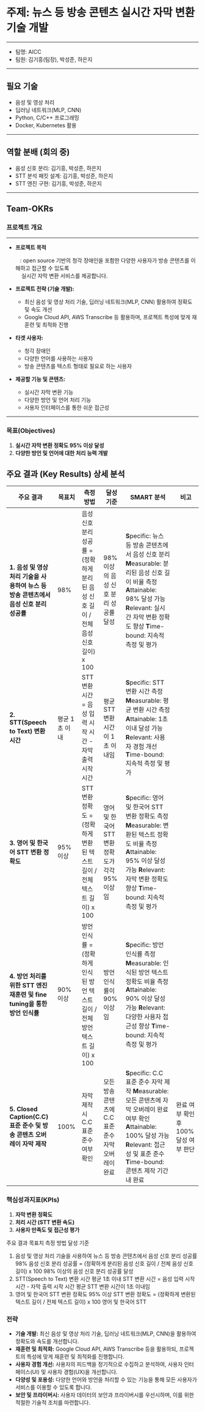 # 주제: 뉴스 등 방송 콘텐츠 실시간 자막 변환 기술 개발 
---

- 팀명: AICC
- 팀원: 김기흥(팀장), 박성준, 하은지
---

## 필요 기술
- 음성 및 영상 처리
- 딥러닝 네트워크(MLP, CNN)
- Python, C/C++ 프로그래밍
- Docker, Kubernetes 활용
---

## 역할 분배 (회의 중)
- 음성 신호 분리: 김기흥, 박성준, 하은지
- STT 분석 패킷 설계: 김기흥, 박성준, 하은지
- STT 엔진 구현: 김기흥, 박성준, 하은지
---

## Team-OKRs

### 프로젝트 개요
---
- **프로젝트 목적**

  &nbsp;&nbsp; : open source 기반의 청각 장애인을 포함한 다양한 사용자가 방송 콘텐츠를 이해하고 접근할 수 있도록 <br>
  &nbsp;&nbsp;&nbsp;&nbsp;실시간 자막 변환 서비스를 제공합니다.
  <br>
  
- **프로젝트 전략 (기술 개발):**
  - 최신 음성 및 영상 처리 기술, 딥러닝 네트워크(MLP, CNN) 활용하여 정확도 및 속도 개선
  - Google Cloud API, AWS Transcribe 등 활용하며, 프로젝트 특성에 맞게 재훈련 및 최적화 진행
  
- **타겟 사용자:**
  -  청각 장애인
  -  다양한 언어를 사용하는 사용자
  -  방송 콘텐츠를 텍스트 형태로 필요로 하는 사용자
  
- **제공할 기능 및 콘텐츠:**
  - 실시간 자막 변환 기능
  - 다양한 방언 및 언어 처리 기능
  - 사용자 인터페이스를 통한 쉬운 접근성
---
### 목표(Objectives)

1. **실시간 자막 변환 정확도 95% 이상 달성**
2. **다양한 방언 및 언어에 대한 처리 능력 개발**

## 주요 결과 (Key Results) 상세 분석

| 주요 결과 | 목표치 | 측정 방법 | 달성 기준 | SMART 분석 | 비고 |
|---|---|---|---|---|---|
| **1. 음성 및 영상 처리 기술을 사용하여 뉴스 등 방송 콘텐츠에서 음성 신호 분리 성공률** | 98% | 음성 신호 분리 성공률 = (정확하게 분리된 음성 신호 길이 / 전체 음성 신호 길이) x 100 | 98% 이상의 음성 신호 분리 성공률 달성 | **S**pecific: 뉴스 등 방송 콘텐츠에서 음성 신호 분리 **M**easurable: 분리된 음성 신호 길이 비율 측정 **A**ttainable: 98% 달성 가능 **R**elevant: 실시간 자막 변환 정확도 향상 **T**ime-bound: 지속적 측정 및 평가 | |
| **2. STT(Speech to Text) 변환 시간** | 평균 1초 이내 | STT 변환 시간 = 음성 입력 시작 시간 - 자막 출력 시작 시간 | 평균 STT 변환 시간이 1초 이내임 | **S**pecific: STT 변환 시간 측정 **M**easurable: 평균 변환 시간 측정 **A**ttainable: 1초 이내 달성 가능 **R**elevant: 사용자 경험 개선 **T**ime-bound: 지속적 측정 및 평가 | |
| **3. 영어 및 한국어 STT 변환 정확도** | 95% 이상 | STT 변환 정확도 = (정확하게 변환된 텍스트 길이 / 전체 텍스트 길이) x 100 | 영어 및 한국어 STT 변환 정확도가 각각 95% 이상임 | **S**pecific: 영어 및 한국어 STT 변환 정확도 측정 **M**easurable: 변환된 텍스트 정확도 비율 측정 **A**ttainable: 95% 이상 달성 가능 **R**elevant: 자막 변환 정확도 향상 **T**ime-bound: 지속적 측정 및 평가 | |
| **4. 방언 처리를 위한 STT 엔진 재훈련 및 fine tuning을 통한 방언 인식률** | 90% 이상 | 방언 인식률 = (정확하게 인식된 방언 텍스트 길이 / 전체 방언 텍스트 길이) x 100 | 방언 인식률이 90% 이상임 | **S**pecific: 방언 인식률 측정 **M**easurable: 인식된 방언 텍스트 정확도 비율 측정 **A**ttainable: 90% 이상 달성 가능 **R**elevant: 다양한 사용자 접근성 향상 **T**ime-bound: 지속적 측정 및 평가 | |
| **5. Closed Caption(C.C) 표준 준수 및 방송 콘텐츠 오버레이 자막 제작** | 100% | 자막 제작 시 C.C 표준 준수 여부 확인 | 모든 방송 콘텐츠에 C.C 표준 준수 자막 오버레이 완료 | **S**pecific: C.C 표준 준수 자막 제작 **M**easurable: 모든 콘텐츠에 자막 오버레이 완료 여부 확인 **A**ttainable: 100% 달성 가능 **R**elevant: 접근성 및 표준 준수 **T**ime-bound: 콘텐츠 제작 기간 내 완료 | 완료 여부 확인 후 100% 달성 여부 판단 |

### 핵심성과지표(KPIs)

1. **자막 변환 정확도**
2. **처리 시간 (STT 변환 속도)**
3. **사용자 만족도 및 접근성 평가**

주요 결과	목표치	측정 방법	달성 기준
1. 음성 및 영상 처리 기술을 사용하여 뉴스 등 방송 콘텐츠에서 음성 신호 분리 성공률	98%	음성 신호 분리 성공률 = (정확하게 분리된 음성 신호 길이 / 전체 음성 신호 길이) x 100	98% 이상의 음성 신호 분리 성공률 달성
2. STT(Speech to Text) 변환 시간	평균 1초 이내	STT 변환 시간 = 음성 입력 시작 시간 - 자막 출력 시작 시간	평균 STT 변환 시간이 1초 이내임
3. 영어 및 한국어 STT 변환 정확도	95% 이상	STT 변환 정확도 = (정확하게 변환된 텍스트 길이 / 전체 텍스트 길이) x 100	영어 및 한국어 STT
   
### 전략

- **기술 개발:** 최신 음성 및 영상 처리 기술, 딥러닝 네트워크(MLP, CNN)을 활용하여 정확도와 속도를 개선합니다.
- **재훈련 및 최적화:** Google Cloud API, AWS Transcribe 등을 활용하되, 프로젝트의 특성에 맞게 재훈련 및 최적화를 진행합니다.
- **사용자 경험 개선:** 사용자의 피드백을 정기적으로 수집하고 분석하여, 사용자 인터페이스(UI) 및 사용자 경험(UX)을 개선합니다.
- **다양성 및 포용성:** 다양한 언어와 방언을 처리할 수 있는 기능을 통해 모든 사용자가 서비스를 이용할 수 있도록 합니다.
- **보안 및 프라이버시:** 사용자 데이터의 보안과 프라이버시를 우선시하며, 이를 위한 적절한 기술적 조치를 마련합니다.
